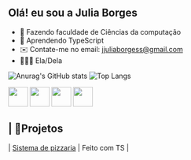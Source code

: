 ## Olá!  eu sou a Julia Borges
- 📔 Fazendo faculdade de Ciências da computação
- 📖 Aprendendo TypeScript
- ✉️ Contate-me no email: jjuliaborgess@gmail.com
- 👩🏽‍💻 Ela/Dela

![Anurag's GitHub stats](https://github-readme-stats.vercel.app/api?username=Jjbborges&show_icons=true&theme=transparent) ![Top Langs](https://github-readme-stats.vercel.app/api/top-langs/?username=Jjbborges&layout=compact)

<img src="https://cdn.jsdelivr.net/gh/devicons/devicon/icons/typescript/typescript-original.svg" width="40" height="40"/> <img src="https://cdn.jsdelivr.net/gh/devicons/devicon/icons/html5/html5-original.svg" width="40" height="40"/> <img src="https://cdn.jsdelivr.net/gh/devicons/devicon/icons/css3/css3-original.svg" width="40" height="40"/> <img src="https://cdn.jsdelivr.net/gh/devicons/devicon/icons/javascript/javascript-original.svg" width="40" height="40"/>

## | 🌸Projetos
| [Sistema de pizzaria](https://github.com/Jjbborges/Pizzaria-mimi) | Feito com TS |

